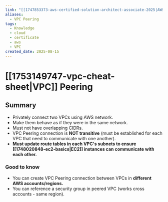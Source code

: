 ```yaml
---
link: "[[1747853373-aws-certified-solution-architect-associate-2025|AWS Certified Solution Architect Associate 2025]]"
aliases:
  - VPC Peering
tags:
  - Knowledge
  - cloud
  - certificate
  - aws
  - VPC
created_date: 2025-08-15
---
```

# [[1753149747-vpc-cheat-sheet|VPC]] Peering
## Summary
- Privately connect two VPCs using AWS network.
- Make them behave as if they were in the same network.
- Must not have overlapping CIDRs.
- VPC Peering connection is **NOT transitive** (must be established for each VPC that need to communicate with one another).
- **Must update route tables in each VPC's subnets to ensure [[1748020848-ec2-basics|EC2]] instances can communicate with each other.**

### Good to know
- You can create VPC Peering connection between VPCs in **different AWS accounts/regions.**
- You can reference a security group in peered VPC (works cross accounts - same region).

